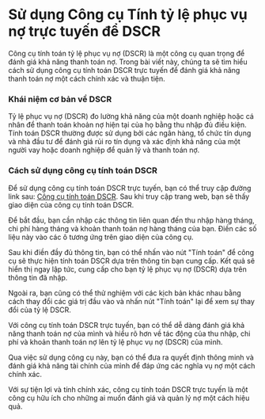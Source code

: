 Sử dụng Công cụ Tính tỷ lệ phục vụ nợ trực tuyến để DSCR
========================================================

Công cụ tính toán tỷ lệ phục vụ nợ (DSCR) là một công cụ quan trọng để đánh giá khả năng thanh toán nợ. Trong bài viết này, chúng ta sẽ tìm hiểu cách sử dụng công cụ tính toán DSCR trực tuyến để đánh giá khả năng thanh toán nợ một cách chính xác và thuận tiện.

### Khái niệm cơ bản về DSCR

Tỷ lệ phục vụ nợ (DSCR) đo lường khả năng của một doanh nghiệp hoặc cá nhân để thanh toán khoản nợ hiện tại của họ bằng thu nhập đủ điều kiện. Tính toán DSCR thường được sử dụng bởi các ngân hàng, tổ chức tín dụng và nhà đầu tư để đánh giá rủi ro tín dụng và xác định khả năng của một người vay hoặc doanh nghiệp để quản lý và thanh toán nợ.

### Cách sử dụng công cụ tính toán DSCR

Để sử dụng công cụ tính toán DSCR trực tuyến, bạn có thể truy cập đường link sau: [Công cụ tính toán DSCR](https://www.onlinecalculatorsfree.com/vi/financial/debt-service-coverage-ratio-calculator.html). Sau khi truy cập trang web, bạn sẽ thấy giao diện của công cụ tính toán DSCR.

Để bắt đầu, bạn cần nhập các thông tin liên quan đến thu nhập hàng tháng, chi phí hàng tháng và khoản thanh toán nợ hàng tháng của bạn. Điền các số liệu này vào các ô tương ứng trên giao diện của công cụ.

Sau khi điền đầy đủ thông tin, bạn có thể nhấn vào nút "Tính toán" để công cụ sẽ thực hiện tính toán DSCR dựa trên thông tin bạn cung cấp. Kết quả sẽ hiển thị ngay lập tức, cung cấp cho bạn tỷ lệ phục vụ nợ (DSCR) dựa trên thông tin đã nhập.

Ngoài ra, bạn cũng có thể thử nghiệm với các kịch bản khác nhau bằng cách thay đổi các giá trị đầu vào và nhấn nút "Tính toán" lại để xem sự thay đổi của tỷ lệ DSCR.

Với công cụ tính toán DSCR trực tuyến, bạn có thể dễ dàng đánh giá khả năng thanh toán nợ của mình và hiểu rõ hơn về tác động của thu nhập, chi phí và khoản thanh toán nợ lên tỷ lệ phục vụ nợ (DSCR) của mình.

Qua việc sử dụng công cụ này, bạn có thể đưa ra quyết định thông minh và đánh giá khả năng tài chính của mình để đáp ứng các nghĩa vụ nợ một cách chính xác.

Với sự tiện lợi và tính chính xác, công cụ tính toán DSCR trực tuyến là một công cụ hữu ích cho những ai muốn đánh giá và quản lý nợ một cách hiệu quả.